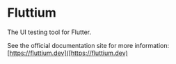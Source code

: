 # Fluttium

The UI testing tool for Flutter.

See the official documentation site for more information: [https://fluttium.dev]([https://fluttium.dev)